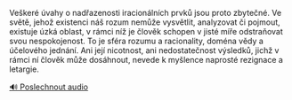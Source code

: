 
Veškeré úvahy o nadřazenosti iracionálních prvků jsou proto zbytečné. Ve světě, jehož existenci náš rozum nemůže vysvětlit, analyzovat či pojmout, existuje úzká oblast, v rámci níž je člověk schopen v jisté míře odstraňovat svou nespokojenost. To je sféra rozumu a racionality, doména vědy a účelového jednání. Ani její nicotnost, ani nedostatečnost výsledků, jichž v rámci ní člověk může dosáhnout, nevede k myšlence naprosté rezignace a letargie.

[🔊 Poslechnout audio](/data/7-paragraphs/audio/chapter_169/para_012-Veker-vahy-o-nadazenosti-iracionlnch-prvk-j.mp3)
